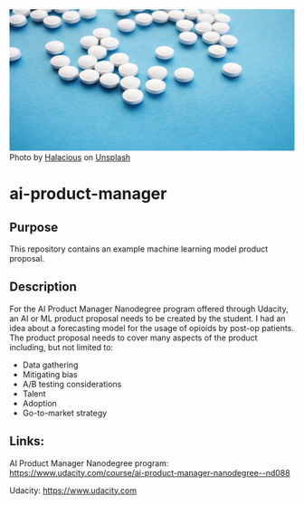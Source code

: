 <img src = images/halacious-nhG5gix93es-unsplash.jpg width = 1000, height = 250>
Photo by <a href="https://unsplash.com/@halacious?utm_source=unsplash&utm_medium=referral&utm_content=creditCopyText">Halacious</a> on <a href="https://unsplash.com/s/photos/pills?utm_source=unsplash&utm_medium=referral&utm_content=creditCopyText">Unsplash</a>

# ai-product-manager

## Purpose

This repository contains an example machine learning model product proposal.

## Description

For the AI Product Manager Nanodegree program offered through Udacity, an AI or ML product proposal needs to be created by the student. I had an idea about a forecasting model for the usage of opioids by post-op patients. The product proposal needs to cover many aspects of the product including, but not limited to:

+ Data gathering
+ Mitigating bias
+ A/B testing considerations
+ Talent
+ Adoption
+ Go-to-market strategy

## Links:

AI Product Manager Nanodegree program: https://www.udacity.com/course/ai-product-manager-nanodegree--nd088

Udacity: https://www.udacity.com
